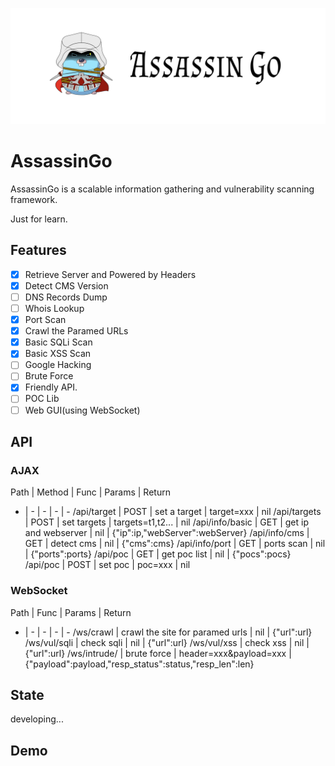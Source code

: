 ![](./logo.jpg)

# AssassinGo

AssassinGo is a scalable information gathering and vulnerability scanning framework.

Just for learn.

## Features

- [x] Retrieve Server and Powered by Headers
- [x] Detect CMS Version
- [ ] DNS Records Dump
- [ ] Whois Lookup
- [x] Port Scan
- [x] Crawl the Paramed URLs
- [x] Basic SQLi Scan
- [x] Basic XSS Scan
- [ ] Google Hacking
- [ ] Brute Force
- [x] Friendly API.
- [ ] POC Lib
- [ ] Web GUI(using WebSocket)

## API

### AJAX

Path | Method | Func | Params | Return
- | - | - | - | -
/api/target | POST | set a target | target=xxx | nil
/api/targets | POST | set targets | targets=t1,t2... | nil
/api/info/basic | GET | get ip and webserver | nil | {"ip":ip,"webServer":webServer}
/api/info/cms | GET | detect cms | nil | {"cms":cms}
/api/info/port | GET | ports scan | nil | {"ports":ports}
/api/poc | GET | get poc list | nil | {"pocs":pocs}
/api/poc | POST | set poc | poc=xxx | nil

### WebSocket

Path | Func | Params | Return
- | - | - | - | -
/ws/crawl | crawl the site for paramed urls | nil | {"url":url}
/ws/vul/sqli | check sqli | nil | {"url":url}
/ws/vul/xss | check xss | nil | {"url":url}
/ws/intrude/ | brute force | header=xxx&payload=xxx | {"payload":payload,"resp_status":status,"resp_len":len}

## State

developing...

## Demo

<!-- ![](./demo.png) -->